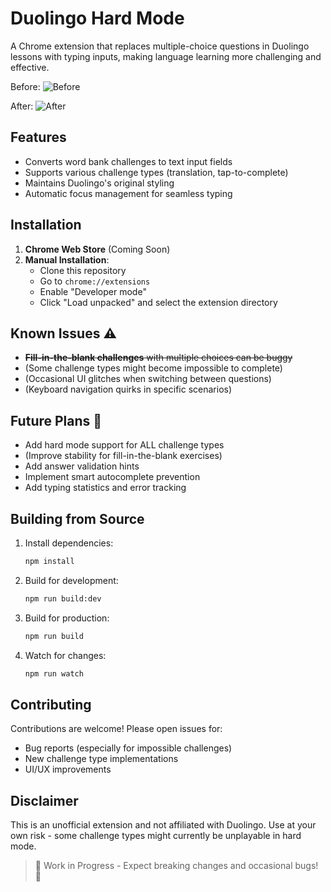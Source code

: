 # Duolingo Hard Mode

A Chrome extension that replaces multiple-choice questions in Duolingo lessons with typing inputs, making language learning more challenging and effective.

Before:
![Before](https://i.imgur.com/bUjLt49.png)

After:
![After](https://i.imgur.com/bal7LYR.gif)
## Features

- Converts word bank challenges to text input fields
- Supports various challenge types (translation, tap-to-complete)
- Maintains Duolingo's original styling
- Automatic focus management for seamless typing

## Installation

1. **Chrome Web Store** (Coming Soon)
2. **Manual Installation**:
   - Clone this repository
   - Go to `chrome://extensions`
   - Enable "Developer mode"
   - Click "Load unpacked" and select the extension directory

## Known Issues ⚠️

- ~~**Fill-in-the-blank challenges** with multiple choices can be buggy~~
- (Some challenge types might become impossible to complete)
- (Occasional UI glitches when switching between questions)
- (Keyboard navigation quirks in specific scenarios)

## Future Plans 🚧

- Add hard mode support for ALL challenge types
- (Improve stability for fill-in-the-blank exercises)
- Add answer validation hints
- Implement smart autocomplete prevention
- Add typing statistics and error tracking

## Building from Source

1. Install dependencies:
   ```bash
   npm install
   ```
2. Build for development:
   ```bash
   npm run build:dev
   ```
3. Build for production:
   ```bash
   npm run build
   ```
4. Watch for changes:
   ```bash
   npm run watch
   ```

## Contributing

Contributions are welcome! Please open issues for:
- Bug reports (especially for impossible challenges)
- New challenge type implementations
- UI/UX improvements

## Disclaimer

This is an unofficial extension and not affiliated with Duolingo. Use at your own risk - some challenge types might currently be unplayable in hard mode.

> 🚨 Work in Progress - Expect breaking changes and occasional bugs! 🚨
